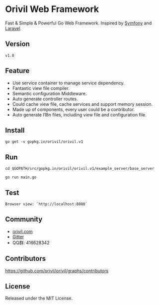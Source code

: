 # Orivil Web Framework

Fast & Simple & Powerful Go Web Framework. Inspired by [Symfony](http://symfony.com/) and [Laravel](https://laravel.com/).

## Version

```
v1.0
```

## Feature

* Use service container to manage service dependency.
* Fantastic view file compiler.
* Semantic configuration Middleware.
* Auto generate controller routes.
* Could cache view file, cache services and support memory session.
* Made up of components, every user could be a contributor.
* Auto generate I18n files, including view file and configuration file.


## Install

```
go get -v gopkg.in/orivil/orivil.v1
```

## Run

```
cd $GOPATH/src/gopkg.in/orivil/orivil.v1/example_server/base_server

go run main.go
```

## Test

```
Browser view: `http://localhost:8080`
```

## Community

* [orivil.com](http://orivil.com/forum)
* [Gitter](https://gitter.im/orivil/orivil?utm_source=badge&utm_medium=badge&utm_campaign=pr-badge&utm_content=badge)
* QQ群: 416628342

## Contributors

https://github.com/orivil/orivil/graphs/contributors

## License
Released under the MIT License.

